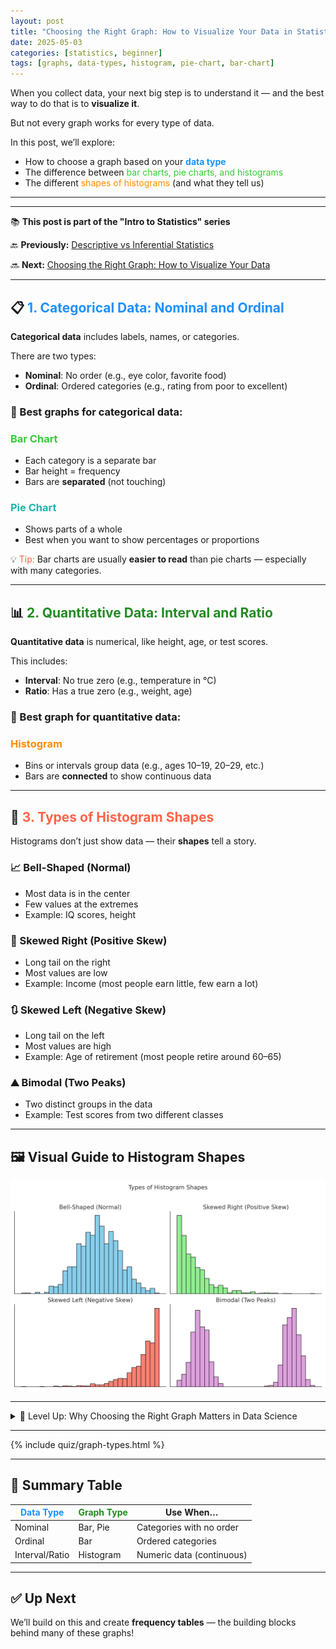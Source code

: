 ```yaml
---
layout: post
title: "Choosing the Right Graph: How to Visualize Your Data in Statistics"
date: 2025-05-03
categories: [statistics, beginner]
tags: [graphs, data-types, histogram, pie-chart, bar-chart]
---
```

When you collect data, your next big step is to understand it — and the best way to do that is to **visualize it**.

But not every graph works for every type of data.

In this post, we’ll explore:
- How to choose a graph based on your <span style="color:#1E90FF;"><strong>data type</strong></span>
- The difference between <span style="color:#32CD32;">bar charts, pie charts, and histograms</span>
- The different <span style="color:#FF8C00;">shapes of histograms</span> (and what they tell us)

---
---

<div class="series-nav">
  <p>📚 <strong>This post is part of the "Intro to Statistics" series</strong></p>
  <p>🔙 <strong>Previously:</strong> <a href="/posts/cases-variables-frequency-table/">Descriptive vs Inferential Statistics</a></p>
  <p>🔜 <strong>Next:</strong> <a href="/posts/frequency-tables-python/">Choosing the Right Graph: How to Visualize Your Data</a></p>
</div>

---
## 📋 <span style="color:#1E90FF;">1. Categorical Data: Nominal and Ordinal</span>

**Categorical data** includes labels, names, or categories.

There are two types:

- <strong>Nominal</strong>: No order (e.g., eye color, favorite food)  
- <strong>Ordinal</strong>: Ordered categories (e.g., rating from poor to excellent)

### 🔹 Best graphs for categorical data:

### <span style="color:#32CD32;">Bar Chart</span>
- Each category is a separate bar  
- Bar height = frequency  
- Bars are <strong>separated</strong> (not touching)

### <span style="color:#20B2AA;">Pie Chart</span>
- Shows parts of a whole  
- Best when you want to show percentages or proportions

💡 <span style="color:#FF6347;">Tip:</span> Bar charts are usually <strong>easier to read</strong> than pie charts — especially with many categories.

---

## 📊 <span style="color:#228B22;">2. Quantitative Data: Interval and Ratio</span>

**Quantitative data** is numerical, like height, age, or test scores.

This includes:
- <strong>Interval</strong>: No true zero (e.g., temperature in °C)
- <strong>Ratio</strong>: Has a true zero (e.g., weight, age)

### 🔸 Best graph for quantitative data:

### <span style="color:#FF8C00;">Histogram</span>
- Bins or intervals group data (e.g., ages 10–19, 20–29, etc.)
- Bars are <strong>connected</strong> to show continuous data

---

## 🧠 <span style="color:#FF6347;">3. Types of Histogram Shapes</span>

Histograms don’t just show data — their <strong>shapes</strong> tell a story.

### 📈 Bell-Shaped (Normal)
- Most data is in the center
- Few values at the extremes
- Example: IQ scores, height

### 🔄 Skewed Right (Positive Skew)
- Long tail on the right
- Most values are low
- Example: Income (most people earn little, few earn a lot)

### 🔃 Skewed Left (Negative Skew)
- Long tail on the left
- Most values are high
- Example: Age of retirement (most people retire around 60–65)

### ⛰️ Bimodal (Two Peaks)
- Two distinct groups in the data
- Example: Test scores from two different classes

---

## 🖼️ Visual Guide to Histogram Shapes

![Histogram Shapes](assets/images/histogram_shapes.png)

---

<details class="border rounded p-3 bg-light my-4">
  <summary class="fw-bold text-primary">🧠 Level Up: Why Choosing the Right Graph Matters in Data Science</summary>
  <div class="mt-2">
    <p>Effective data visualization is more than just making charts look nice — it’s about choosing the right tool to reveal insights clearly and accurately:</p>
    <ul>
      <li>📊 <strong>Bar charts and pie charts</strong> work best for <em>categorical</em> data, helping compare groups or parts of a whole.</li>
      <li>📈 <strong>Histograms</strong> are ideal for <em>quantitative</em> data, showing distribution shapes like normal, skewed, or bimodal.</li>
      <li>🔍 The shape of a histogram can hint at underlying processes, identify outliers, and guide statistical modeling decisions.</li>
      <li>🎯 Choosing the wrong graph can mislead viewers or hide important patterns — so the choice of graph is a vital skill.</li>
    </ul>
    <p>Mastering graph selection will make your analyses clearer and your communication more impactful.</p>
  </div>
</details>


---

{% include quiz/graph-types.html %}

---

## 🧾 Summary Table

| <span style="color:#1E90FF;">Data Type</span>     | <span style="color:#228B22;">Graph Type</span>     | Use When…                            |
|------------------|--------------------|--------------------------------------|
| Nominal          | Bar, Pie           | Categories with no order             |
| Ordinal          | Bar                | Ordered categories                   |
| Interval/Ratio   | Histogram          | Numeric data (continuous)            |

---

## ✅ Up Next

We’ll build on this and create <strong>frequency tables</strong> — the building blocks behind many of these graphs!

